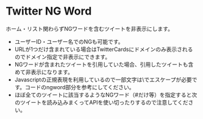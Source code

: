 # Twitter NG Word

ホーム・リスト関わらずNGワードを含むツイートを非表示にします。

- ユーザーID・ユーザー名でのNGも可能です。
- URLが1つだけ含まれている場合はTwitterCardsにドメインのみ表示されるのでドメイン指定で非表示にできます。
- NGワードが含まれたツイートを引用していた場合、引用したツイートも含めて非表示になります。
- Javascriptの正規表現を利用しているので一部文字は\でエスケープが必要です。コードのngword部分を参考にしてください。
- ほぼ全てのツイートに該当するようなNGワード（#だけ等）を指定すると次のツイートを読み込みまくってAPIを使い切ったりするので注意してください。

